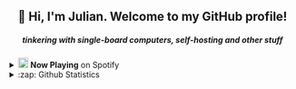 <h2 align="center">👋 Hi, I'm Julian. Welcome to my GitHub profile!</h2>
<h5 align="center">tinkering with single-board computers, self-hosting and other stuff</h5>


<details>
    <summary><img height="18" width="18" src="https://cdn.jsdelivr.net/npm/simple-icons@v3/icons/spotify.svg" /> <b>Now Playing</b> on Spotify</summary>
    <a href="https://spotify-nowplaying-vantriel.vercel.app/now-playing?open">
        <img src="https://spotify-nowplaying-vantriel.vercel.app/now-playing" width="256" height="64" alt="Now Playing">
    </a>
</details>
<details>
    <summary>:zap: Github Statistics</summary>
    <img align="left" src="https://github-readme-stats.vercel.app/api?username=vantriel&show_icons=true" alt="vantriel" />
</details>



